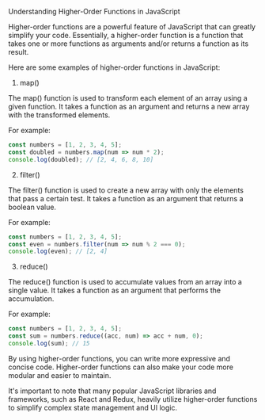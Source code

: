 Understanding Higher-Order Functions in JavaScript

Higher-order functions are a powerful feature of JavaScript that can greatly simplify your code. Essentially, a higher-order function is a function that takes one or more functions as arguments and/or returns a function as its result.

Here are some examples of higher-order functions in JavaScript:

1. map()

The map() function is used to transform each element of an array using a given function. It takes a function as an argument and returns a new array with the transformed elements.

For example:

```js
const numbers = [1, 2, 3, 4, 5];
const doubled = numbers.map(num => num * 2);
console.log(doubled); // [2, 4, 6, 8, 10]
```

2. filter()

The filter() function is used to create a new array with only the elements that pass a certain test. It takes a function as an argument that returns a boolean value.

For example:

```js
const numbers = [1, 2, 3, 4, 5];
const even = numbers.filter(num => num % 2 === 0);
console.log(even); // [2, 4]
```

3. reduce()

The reduce() function is used to accumulate values from an array into a single value. It takes a function as an argument that performs the accumulation.

For example:

```js
const numbers = [1, 2, 3, 4, 5];
const sum = numbers.reduce((acc, num) => acc + num, 0);
console.log(sum); // 15
```

By using higher-order functions, you can write more expressive and concise code. Higher-order functions can also make your code more modular and easier to maintain.

It's important to note that many popular JavaScript libraries and frameworks, such as React and Redux, heavily utilize higher-order functions to simplify complex state management and UI logic.
